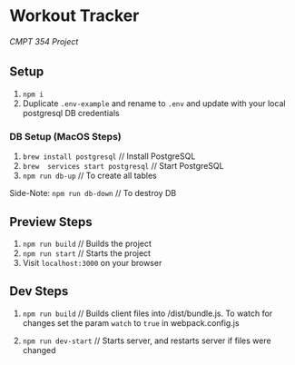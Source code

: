 # Workout Tracker
###### CMPT 354 Project

## Setup
1. `npm i`
2. Duplicate `.env-example` and rename to `.env` and update with your local postgresql DB credentials

### DB Setup (MacOS Steps)
1. `brew install postgresql` // Install PostgreSQL
2. `brew  services start postgresql` // Start PostgreSQL
3. `npm run db-up` // To create all tables

Side-Note: `npm run db-down` // To destroy DB

## Preview Steps
1. `npm run build` // Builds the project
2. `npm run start` // Starts the project
3. Visit `localhost:3000` on your browser

## Dev Steps 
1. `npm run build` // Builds client files into /dist/bundle.js. To watch for changes set the param `watch` to `true` in webpack.config.js
 
2. `npm run dev-start` // Starts server, and restarts server if files were changed

